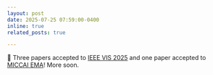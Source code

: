 ```yaml
---
layout: post
date: 2025-07-25 07:59:00-0400
inline: true
related_posts: true

---
```


📢 Three papers accepted to [IEEE VIS 2025](https://ieeevis.org/) and one paper accepted to [MICCAI EMA](https://sites.google.com/view/ema4miccai2025)! More soon.